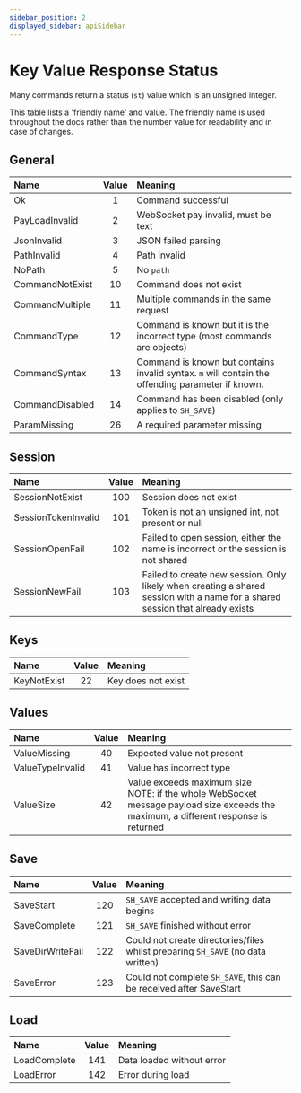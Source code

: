 ```yaml
---
sidebar_position: 2
displayed_sidebar: apiSidebar
---
```


# Key Value Response Status
Many commands return a status (`st`) value which is an unsigned integer.

This table lists a 'friendly name' and value. The friendly name is used throughout the docs rather than the number value for readability and in case of changes.


## General
|Name|Value|Meaning
|:---|:---:|:---|
|Ok|1|Command successful|
|PayLoadInvalid|2|WebSocket pay invalid, must be text|
|JsonInvalid|3|JSON failed parsing|
|PathInvalid|4|Path invalid|
|NoPath|5|No `path`|
|CommandNotExist|10|Command does not exist|
|CommandMultiple|11|Multiple commands in the same request|
|CommandType|12|Command is known but it is the incorrect type (most commands are objects)|
|CommandSyntax|13|Command is known but contains invalid syntax. `m` will contain the offending parameter if known.|
|CommandDisabled|14|Command has been disabled (only applies to `SH_SAVE`)|
|ParamMissing|26|A required parameter missing|


## Session
|Name|Value|Meaning
|:---|:---:|:---|
|SessionNotExist|100|Session does not exist|
|SessionTokenInvalid|101|Token is not an unsigned int, not present or null|
|SessionOpenFail|102|Failed to open session, either the name is incorrect or the session is not shared|
|SessionNewFail|103|Failed to create new session. Only likely when creating a shared session with a name for a shared session that already exists|


## Keys
|Name|Value|Meaning
|:---|:---:|:---|
|KeyNotExist|22|Key does not exist|


## Values
|Name|Value|Meaning
|:---|:---:|:---|
|ValueMissing|40|Expected value not present|
|ValueTypeInvalid|41|Value has incorrect type|
|ValueSize|42|Value exceeds maximum size <br/> NOTE: if the whole WebSocket message payload size exceeds the maximum, a different response is returned|


## Save
|Name|Value|Meaning
|:---|:---:|:---|
|SaveStart|120|`SH_SAVE` accepted and writing data begins|
|SaveComplete|121|`SH_SAVE` finished without error|
|SaveDirWriteFail|122|Could not create directories/files whilst preparing `SH_SAVE` (no data written)|
|SaveError|123|Could not complete `SH_SAVE`, this can be received after SaveStart|


## Load
|Name|Value|Meaning
|:---|:---:|:---|
|LoadComplete|141|Data loaded without error|
|LoadError|142|Error during load|
